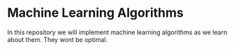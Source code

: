 # Machine Learning Algorithms

In this repository we will implement machine learning algorithms as we learn about them. They wont be optimal.
